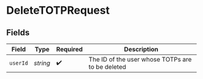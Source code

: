 # DeleteTOTPRequest


## Fields

| Field                                            | Type                                             | Required                                         | Description                                      |
| ------------------------------------------------ | ------------------------------------------------ | ------------------------------------------------ | ------------------------------------------------ |
| `userId`                                         | *string*                                         | :heavy_check_mark:                               | The ID of the user whose TOTPs are to be deleted |